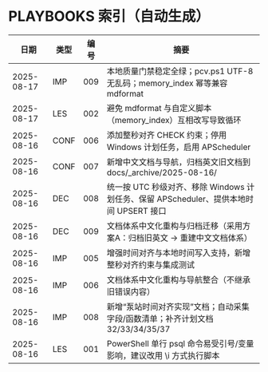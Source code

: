 # PLAYBOOKS 索引（自动生成）

| 日期       | 类型 | 编号 | 摘要                                                                                   |
| ---------- | ---- | ---- | -------------------------------------------------------------------------------------- |
| 2025-08-17 | IMP  | 009  | 本地质量门禁稳定全绿；pcv.ps1 UTF-8 无乱码；memory_index 幂等兼容 mdformat             |
| 2025-08-17 | LES  | 002  | 避免 mdformat 与自定义脚本（memory_index）互相改写导致循环                             |
| 2025-08-16 | CONF | 006  | 添加整秒对齐 CHECK 约束；停用 Windows 计划任务，启用 APScheduler                       |
| 2025-08-16 | CONF | 007  | 新增中文文档与导航，归档英文旧文档到 docs/\_archive/2025-08-16/                        |
| 2025-08-16 | DEC  | 008  | 统一按 UTC 秒级对齐、移除 Windows 计划任务、保留 APScheduler、提供本地时间 UPSERT 接口 |
| 2025-08-16 | DEC  | 009  | 文档体系中文化重构与归档迁移（采用方案A：归档旧英文 → 重建中文文档体系）               |
| 2025-08-16 | IMP  | 005  | 增强时间对齐与本地时间写入支持，新增整秒对齐约束与集成测试                             |
| 2025-08-16 | IMP  | 006  | 文档体系中文化重构与导航整合（不继承旧错误内容）                                       |
| 2025-08-16 | IMP  | 008  | 新增“泵站时间对齐实现”文档；自动采集字段/函数清单；补齐计划文档 32/33/34/35/37         |
| 2025-08-16 | LES  | 001  | PowerShell 单行 psql 命令易受引号/变量影响，建议改用 \\i 方式执行脚本                  |
